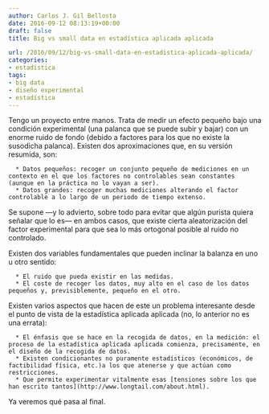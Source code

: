 ```yaml
---
author: Carlos J. Gil Bellosta
date: 2016-09-12 08:13:19+00:00
draft: false
title: Big vs small data en estadística aplicada aplicada

url: /2016/09/12/big-vs-small-data-en-estadistica-aplicada-aplicada/
categories:
- estadística
tags:
- big data
- diseño experimental
- estadística
---
```


Tengo un proyecto entre manos. Trata de medir un efecto pequeño bajo una condición experimental (una palanca que se puede subir y bajar) con un enorme ruido de fondo (debido a factores para los que no existe la susodicha palanca). Existen dos aproximaciones que, en su versión resumida, son:




	  * Datos pequeños: recoger un conjunto pequeño de mediciones en un contexto en el que los factores no controlables sean constantes (aunque en la práctica no lo vayan a ser).
	  * Datos grandes: recoger muchas mediciones alterando el factor controlable a lo largo de un periodo de tiempo extenso.


Se supone —y lo advierto, sobre todo para evitar que algún purista quiera señalar que lo es— en ambos casos, que existe cierta aleatorización del factor experimental para que sea lo más ortogonal posible al ruido no controlado.

Existen dos variables fundamentales que pueden inclinar la balanza en uno u otro sentido:

	  * El ruido que pueda existir en las medidas.
	  * El coste de recoger los datos, muy alto en el caso de los datos pequeños y, previsiblemente, pequeño en el otro.


Existen varios aspectos que hacen de este un problema interesante desde el punto de vista de la estadística aplicada aplicada (no, lo anterior no es una errata):

	  * El énfasis que se hace en la recogida de datos, en la medición: el proceso de la estadística aplicada aplicada comienza, precisamente, en el diseño de la recogida de datos.
	  * Existen condicionantes no puramente estadísticos (económicos, de factibilidad física, etc.)a los que atenerse y que actúan como restricciones.
	  * Que permite experimentar vitalmente esas [tensiones sobre los que han escrito tantos](http://www.longtail.com/about.html).


Ya veremos qué pasa al final.






